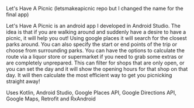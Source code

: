 Let's Have A Picnic (letsmakeapicnic repo but I changed the name for the final app)

Let's Have A Picnic is an android app I developed in Android Studio. The idea is that if you are walking around and suddenly have a desire to have a picnic, it will help you out! Using google places it will search for the closest parks around. You can also specify the start or end points of the trip or choose from surrounding parks. You can have the options to calculate the route via a liquor store or supermarket if you need to grab some extras or are completely unprepared. This can filter for shops that are only open, or you can set the day and it will show the opening hours for that shop on that day. It will then calculate the most efficient way to get you picnicking straight away! 

Uses Kotlin, Android Studio, Google Places API, Google Directions API, Google Maps, Retrofit and RxAndroid
